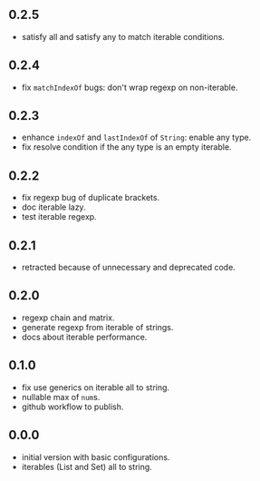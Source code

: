 ## 0.2.5

- satisfy all and satisfy any to match iterable conditions.

## 0.2.4

- fix `matchIndexOf` bugs: don't wrap regexp on non-iterable.

## 0.2.3

- enhance `indexOf` and `lastIndexOf` of `String`: enable any type.
- fix resolve condition if the any type is an empty iterable.

## 0.2.2

- fix regexp bug of duplicate brackets.
- doc iterable lazy.
- test iterable regexp.

## 0.2.1

- retracted because of unnecessary and deprecated code.

## 0.2.0

- regexp chain and matrix.
- generate regexp from iterable of strings.
- docs about iterable performance.

## 0.1.0

- fix use generics on iterable all to string.
- nullable max of `num`s.
- github workflow to publish.

## 0.0.0

- initial version with basic configurations.
- iterables (List and Set) all to string.
